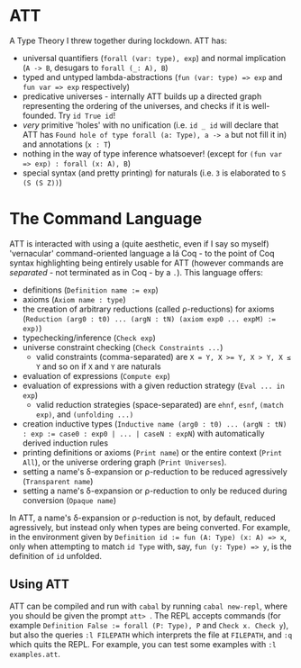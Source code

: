 # ATT
A Type Theory I threw together during lockdown. ATT has:
- universal quantifiers (`forall (var: type), exp`) and normal implication (`A -> B`, desugars to `forall (_: A), B`)
- typed and untyped lambda-abstractions (`fun (var: type) => exp` and `fun var => exp` respectively)
- predicative universes - internally ATT builds up a directed graph representing the ordering of the universes, and checks if it is well-founded. Try `id True id`!
- *very* primitive 'holes' with no unification (i.e. `id _ id` will declare that ATT has `Found hole of type forall (a: Type), a -> a` but not fill it in) and annotations (`x : T`)
- nothing in the way of type inference whatsoever! (except for `(fun var => exp) : forall (x: A), B`)
- special syntax (and pretty printing) for naturals (i.e. `3` is elaborated to `S (S (S Z))`)

# The Command Language
ATT is interacted with using a (quite aesthetic, even if I say so myself) 'vernacular' command-oriented language a lá Coq - to the point of Coq syntax highlighting being entirely usable for ATT (however commands are *separated* - not terminated as in Coq - by a `.`). This language offers:
- definitions (`Definition name := exp`)
- axioms (`Axiom name : type`)
- the creation of arbitrary reductions (called ρ-reductions) for axioms (`Reduction (arg0 : t0) ... (argN : tN) (axiom exp0 ... expM) := exp)`)
- typechecking/inference (`Check exp`)
- universe constraint checking (`Check Constraints ...`)
    + valid constraints (comma-separated) are `X = Y, X >= Y, X > Y, X ≤ Y` and so on if `X` and `Y` are naturals
- evaluation of expressions (`Compute exp`)
- evaluation of expressions with a given reduction strategy (`Eval ... in exp`)
    + valid reduction strategies (space-separated) are `ehnf`, `esnf`, `(match exp)`, and `(unfolding ...)`
- creation inductive types (`Inductive name (arg0 : t0) ... (argN : tN) : exp := case0 : exp0 | ... | caseN : expN`) with automatically derived induction rules
- printing definitions or axioms (`Print name`) or the entire context (`Print All`), or the universe ordering graph (`Print Universes`).
- setting a name's δ-expansion or ρ-reduction to be reduced agressively (`Transparent name`)
- setting a name's δ-expansion or ρ-reduction to only be reduced during conversion (`Opaque name`)

In ATT, a name's δ-expansion or ρ-reduction is not, by default, reduced agressively, but instead only when types are being converted. For example, in the environment given by `Definition id := fun (A: Type) (x: A) => x`, only when attempting to match `id Type` with, say, `fun (y: Type) => y`, is the definition of `id` unfolded.

## Using ATT
ATT can be compiled and run with `cabal` by running `cabal new-repl`, where you should be given the prompt `att> `. The REPL accepts commands (for example `Definition False := forall (P: Type), P` and `Check x. Check y`), but also the queries `:l FILEPATH` which interprets the file at `FILEPATH`, and `:q` which quits the REPL. For example, you can test some examples with `:l examples.att`.